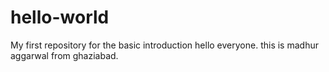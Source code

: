 # hello-world
My first repository for the basic introduction
hello everyone. this is madhur aggarwal from ghaziabad. 
